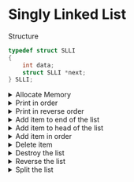 # Singly Linked List

Structure

```c
typedef struct SLLI
{
    int data;
    struct SLLI *next;
} SLLI;
```
<details><summary>Allocate Memory</summary>
<p>

```c
void *AllocateMemory(int sizeBytes, const char *strErr, bool bExit)
{
    void *pvMem = malloc(sizeBytes);

    if (NULL == pvMem)
    {
        fprintf(stderr, "Memory allocation failure: %s\n", strErr);

        if (bExit)
            exit(EXIT_FAILURE);
    }

    return pvMem;
}
```
</p>
</details>

<details><summary>Print in order</summary>
<p>

Iterative approach

```c
void PrintList(SLLI *head)
{
    int counter = 1;
    while (NULL != head)
    {
        printf("%d: %d\n", counter, head->data);
        head = head->next;
        counter++;
    }
}
```

Recursive approach

```c
void PrintList_Recursive(SLLI *head)
{
    if (NULL == head)
        return;

    printf("%d\n", head->data);
    PrintList_Recursive(head->next);
}
```


</p>
</details>

<details><summary>Print in reverse order</summary>
<p>
Recursive approach

```c
void PrintListReverse(SLLI *head)
{
    if (NULL == head)
        return;

    PrintList_Recursive(head->next);
    printf("%d\n", head->data);
}
```

</p>
</details>

<details><summary>Add item to end of the list</summary>
<p>

```c
SLLI *AddItemToEnd(SLLI *head, int data)
{
    SLLI *newItem = AllocateMemory(sizeof(SLLI), "AddItemToEnd", EXIT_PROGRAM);
    newItem->data = data;
    newItem->next = NULL;

    // First item of the list
    if (NULL == head)
        return newItem;

    // Find end of the list
    SLLI *tmp = head;
    while (NULL != tmp->next)
        tmp = tmp->next;

    // Last item found
    tmp->next = newItem;

    return head;
}
```
</p>
</details>


<details><summary>Add item to head of the list</summary>
<p>
New item will be the head of the list.

```c
SLLI *AddItemToHead(SLLI *head, int data)
{
    SLLI *newItem = AllocateMemory(sizeof(SLLI), "AddItemToHead", EXIT_PROGRAM);
    newItem->data = data;
    newItem->next = head;

    return newItem;
}
```
</p>
</details>

<details><summary>Add item in order</summary>
<p>

```c
SLLI *AddItemInOrder(SLLI *head, int data)
{
    SLLI *newItem = AllocateMemory(sizeof(SLLI), "AddItemInOrder", EXIT_PROGRAM);
    newItem->data = data;

    if (NULL == head)
    {
        newItem->next = NULL; // Add item to empty list
        return newItem;
    }

    if (data < head->data)
    {
        newItem->next = head; // Add item to head
        return newItem;
    }

    // Add item to middle or last
    SLLI *prev = NULL;
    SLLI *curr = head;
    while (NULL != curr && curr->data < data)
    {
        prev = curr;
        curr = curr->next;
    }

    newItem->next = prev->next;
    prev->next = newItem;

    return head;
}
```

</p>
</details>


<details><summary>Delete item</summary>
<p>
Iterative approach

```c
SLLI *DeleteItemFromList(SLLI *head, int toDel)
{
    if (NULL != head)
    {
        // Remove the head of the list
        if (toDel == head->data)
        {
            SLLI *newHead = head->next;
            free(head);
            return newHead;
        }

        // Remove middle or last item
        SLLI *prev = NULL;
        SLLI *curr = head;

        while (NULL != curr && toDel != curr->data)
        {
            prev = curr;
            curr = curr->next;
        }
        // After the loop, either list ended or target found

        if (NULL != curr)
        {
            // Target found
            prev->next = curr->next;
            free(curr);
        }
        else
        {
            printf("%d not found", toDel);
        }
    }
    return head;
}
```

Recursive approach

```c
SLLI *DeleteItemFromList_Recursive(SLLI *head, int toDel)
{
    if (NULL != head)
    {
        if (toDel == head->data)
        {
            SLLI *next = head->next;
            free(head);
            return next;
        }
        else
        {
            head->next = DeleteItemFromList_Recursive(head->next, toDel);
        }
    }
    return head;
}
```

</p>
</details>

<details><summary>Destroy the list</summary>
<p>
Free every item recursively from last to first.

```c
void DestroyList(SLLI *head)
{
    if (NULL == head)
        return;

    DestroyList(head->next);
    free(head);
}
```

</p>
</details>

<details><summary>Reverse the list</summary>
<p>

```c
SLLI *ReverseList(SLLI *head)
{
    SLLI *prev = NULL;
    SLLI *curr = head;
    SLLI *next = NULL;

    while (NULL != curr)
    {
        next = curr->next;
        curr->next = prev;
        prev = curr;
        curr = next;
    }
    return prev;
}
```

</p>
</details>

<details><summary>Split the list</summary>
<p>
Splits the list and returns the beginning of the second half

```c
SLLI *Split(SLLI *head)
{
    SLLI *prevSlowPointer = head;
    SLLI *slowPointer = head;
    SLLI *fastPointer = head;

    // Find the mid point of the list
    while (NULL != fastPointer && NULL != fastPointer->next)
    {
        prevSlowPointer = slowPointer;
        slowPointer = slowPointer->next;
        fastPointer = fastPointer->next->next;
    }
    prevSlowPointer->next = NULL; // list splitted
    return slowPointer;           // the beginning of the second half
}
```

</p>
</details>
